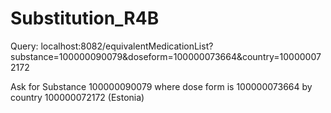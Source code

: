 # Substitution_R4B

Query:
localhost:8082/equivalentMedicationList?substance=100000090079&doseform=100000073664&country=100000072172

Ask for Substance 100000090079 where dose form is 100000073664 by country 100000072172 (Estonia)
